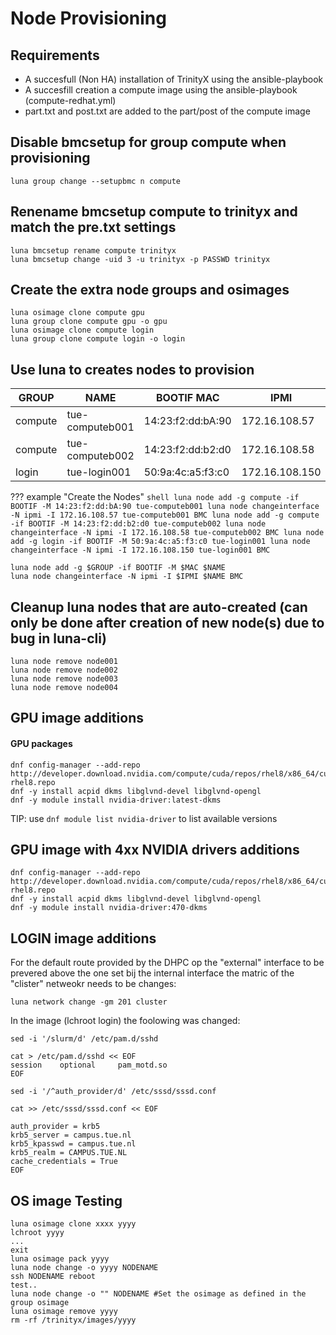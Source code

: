 # Node Provisioning

## Requirements

- A succesfull (Non HA) installation of TrinityX using the ansible-playbook
- A succesfill creation a compute image using the ansible-playbook (compute-redhat.yml)
- part.txt and post.txt are added to the part/post of the compute image

## Disable bmcsetup for group compute when provisioning

```shell
luna group change --setupbmc n compute
```

## Renename bmcsetup compute to trinityx and match the pre.txt settings
```shell
luna bmcsetup rename compute trinityx
luna bmcsetup change -uid 3 -u trinityx -p PASSWD trinityx
```

## Create the extra node groups and osimages
```shell
luna osimage clone compute gpu
luna group clone compute gpu -o gpu
luna osimage clone compute login
luna group clone compute login -o login
```

## Use luna to creates nodes to provision

| GROUP       | NAME                  | BOOTIF MAC        | IPMI            |
|---------    |-----------------------|-------------------|-----------------|
| compute     | tue-computeb001       | 14:23:f2:dd:bA:90 | 172.16.108.57   | 
| compute     | tue-computeb002       | 14:23:f2:dd:b2:d0 | 172.16.108.58   |
| login       | tue-login001          | 50:9a:4c:a5:f3:c0 | 172.16.108.150  |


??? example "Create the Nodes"
    ```shell
    luna node add -g compute -if BOOTIF -M 14:23:f2:dd:bA:90 tue-computeb001
    luna node changeinterface -N ipmi -I 172.16.108.57 tue-computeb001 BMC
    luna node add -g compute -if BOOTIF -M 14:23:f2:dd:b2:d0 tue-computeb002
    luna node changeinterface -N ipmi -I 172.16.108.58 tue-computeb002 BMC
    luna node add -g login -if BOOTIF -M 50:9a:4c:a5:f3:c0 tue-login001
    luna node changeinterface -N ipmi -I 172.16.108.150 tue-login001 BMC
    ```        

```shell
luna node add -g $GROUP -if BOOTIF -M $MAC $NAME
luna node changeinterface -N ipmi -I $IPMI $NAME BMC
```

## Cleanup luna nodes that are auto-created (can only be done after creation of new node(s) due to bug in luna-cli)
```shell
luna node remove node001
luna node remove node002
luna node remove node003
luna node remove node004
```

## GPU image additions

#### GPU packages

```shell
dnf config-manager --add-repo http://developer.download.nvidia.com/compute/cuda/repos/rhel8/x86_64/cuda-rhel8.repo
dnf -y install acpid dkms libglvnd-devel libglvnd-opengl
dnf -y module install nvidia-driver:latest-dkms
```
TIP: use ```dnf module list nvidia-driver``` to list available versions

## GPU image with 4xx NVIDIA drivers additions

```shell
dnf config-manager --add-repo http://developer.download.nvidia.com/compute/cuda/repos/rhel8/x86_64/cuda-rhel8.repo
dnf -y install acpid dkms libglvnd-devel libglvnd-opengl
dnf -y module install nvidia-driver:470-dkms
```

## LOGIN image additions

For the default route provided by the DHPC op the "external" interface to be prevered above the one set bij the internal interface the matric of the "clister" netweokr needs to be changes:
```shell
luna network change -gm 201 cluster
```
In the image (lchroot login) the foolowing was changed:
```shell
sed -i '/slurm/d' /etc/pam.d/sshd
```
```shell
cat > /etc/pam.d/sshd << EOF
session    optional     pam_motd.so
EOF
```
```shell
sed -i '/^auth_provider/d' /etc/sssd/sssd.conf

cat >> /etc/sssd/sssd.conf << EOF

auth_provider = krb5
krb5_server = campus.tue.nl
krb5_kpasswd = campus.tue.nl
krb5_realm = CAMPUS.TUE.NL
cache_credentials = True
EOF
```

## OS image Testing
```shell
luna osimage clone xxxx yyyy
lchroot yyyy
...
exit
luna osimage pack yyyy
luna node change -o yyyy NODENAME
ssh NODENAME reboot
test..
luna node change -o "" NODENAME #Set the osimage as defined in the group osimage
luna osimage remove yyyy
rm -rf /trinityx/images/yyyy
```
